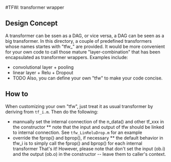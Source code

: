 #TFW: transformer wrapper

## Design Concept
A transformer can be ssen as a DAG, or vice versa, a DAG can be seen as a
big transformer. In this directory, a couple of predefined transformers whose 
names startes with "tfw_" are provided. It would be more convenient for your 
own code to call those mature "layer-combination" that has been encapsulated 
as transformer wrappers. Examples include:
 * convolutional layer + pooling
 * linear layer + Relu + Dropout
 * TODO
Also, you can define your own "tfw" to make your code concise.

## How to
When customizing your own "tfw", just treat it as usual transformer by 
deriving from `tf_i.m`. Then do the following:
* mannually set the internal connection of the n_data() and other tf_xxx in the constructor
 ** note that the input and output of tfw should be linked to internal connection. See `tfw_LinReluDrop.m` for an example 
* override the fprop() and bprop(), if necessary
 ** the default behavior in tfw_i is to simply call the fprop() and bprop() for each internal transformer
That's it! However, please note that don't set the input (ob.i) and the 
output (ob.o) in the constructor -- leave them to caller's context.